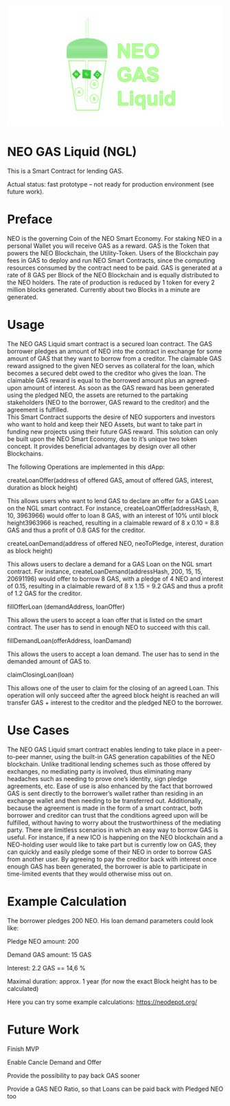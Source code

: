 ![NGL_Logo](https://github.com/abalu/NeoSmartAddress/blob/master/img/ngl_logo.PNG)

# NEO GAS Liquid (NGL)
This is a Smart Contract for lending GAS.

Actual status: fast prototype – not ready for production environment (see future work). 

# Preface
NEO is the governing Coin of the NEO Smart Economy. For staking NEO in a personal Wallet you will receive GAS as a reward. GAS is the Token that powers the NEO Blockchain, the Utility-Token. Users of the Blockchain pay fees in GAS to deploy and run NEO Smart Contracts, since the computing resources consumed by the contract need to be paid.  GAS is generated at a rate of 8 GAS per Block of the NEO Blockchain and is equally distributed to the NEO holders. The rate of production is reduced by 1 token for every 2 million blocks generated. Currently about two Blocks in a minute are generated.   

# Usage
The NEO GAS Liquid smart contract is a secured loan contract.  The GAS borrower pledges an amount of NEO into the contract in exchange for some amount of GAS that they want to borrow from a creditor. The claimable GAS reward assigned to the given NEO serves as collateral for the loan, which becomes a secured debt owed to the creditor who gives the loan. The claimable GAS reward is equal to the borrowed amount plus an agreed-upon amount of interest. As soon as the GAS reward has been generated using the pledged NEO, the assets are returned to the partaking stakeholders (NEO to the borrower, GAS reward to the creditor) and the agreement is fulfilled.   
This Smart Contract supports the desire of NEO supporters and investors who want to hold and keep their NEO Assets, but want to take part in funding new projects using their future GAS reward. This solution can only be built upon the NEO Smart Economy, due to it’s unique two token concept. It provides beneficial advantages by design over all other Blockchains.     
 
The following Operations are implemented in this dApp:


createLoanOffer(address of offered GAS, amout of offered GAS, interest, duration as block height)

This allows users who want to lend GAS to declare an offer for a GAS Loan on the NGL smart contract.
For instance, createLoanOffer(addressHash, 8, 10, 3963966) would offer to loan 8 GAS, with an interest of 10% until block height3963966 is reached, resulting in a claimable reward of 8 x 0.10 = 8.8 GAS and thus a profit of 0.8 GAS for the creditor.


createLoanDemand(address of offered NEO, neoToPledge, interest, duration as block height)

This allows users to declare a demand for a GAS Loan on the NGL smart contract.
For instance, createLoanDemand(addressHash, 200, 15, 15, 20691196) would offer to borrow 8 GAS, with a pledge of 4 NEO and interest of 0.15, resulting in a claimable reward of 8 x 1.15 = 9.2 GAS and thus a profit of 1.2 GAS for the creditor.


fillOfferLoan (demandAddress, loanOffer)

This allows the users to accept a loan offer that is listed on the smart contract. The user has to send in enough NEO to succeed with this call. 


fillDemandLoan(offerAddress, loanDamand)

This allows the users to accept a loan demand. The user has to send in the demanded amount of GAS to. 


claimClosingLoan(loan)

This allows one of the user to claim for the closing of an agreed Loan. This operation will only succeed after the agreed block height is reached an will transfer GAS + interest to the creditor and the pledged NEO to the borrower.  

# Use Cases
The NEO GAS Liquid smart contract enables lending to take place in a peer-to-peer manner, using the built-in GAS generation capabilities of the NEO blockchain. Unlike traditional lending schemes such as those offered by exchanges, no mediating party is involved, thus eliminating many headaches such as needing to prove one’s identity, sign pledge agreements, etc. Ease of use is also enhanced by the fact that borrowed GAS is sent directly to the borrower’s wallet rather than residing in an exchange wallet and then needing to be transferred out. Additionally, because the agreement is made in the form of a smart contract, both borrower and creditor can trust that the conditions agreed upon will be fulfilled, without having to worry about the trustworthiness of the mediating party.
There are limitless scenarios in which an easy way to borrow GAS is useful. For instance, if a new ICO is happening on the NEO blockchain and a NEO-holding user would like to take part but is currently low on GAS, they can quickly and easily pledge some of their NEO in order to borrow GAS from another user. By agreeing to pay the creditor back with interest once enough GAS has been generated, the borrower is able to participate in time-limited events that they would otherwise miss out on.


# Example Calculation

The borrower pledges 200 NEO. 
His loan demand parameters could look like:

Pledge NEO amount: 200

Demand GAS amount: 15 GAS

Interest: 2.2 GAS == 14,6 %

Maximal duration: approx. 1 year (for now the exact Block height has to be calculated)

Here you can try some example calculations:  https://neodepot.org/

# Future Work

Finish MVP

Enable Cancle Demand and Offer

Provide the possibility to pay back GAS sooner

Provide a GAS NEO Ratio, so that Loans can be paid back with Pledged NEO too



